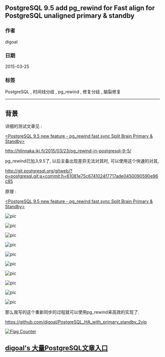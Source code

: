## PostgreSQL 9.5 add pg_rewind for Fast align for PostgreSQL unaligned primary & standby   
                                  
### 作者                                  
digoal                                  
                                  
### 日期                                  
2015-03-25                                 
                                  
### 标签                                  
PostgreSQL , 时间线分歧 , pg_rewind , 修复分歧 , 脑裂修复     
                                  
----                                  
                                  
## 背景     
详细的测试文章见 :   
  
[<PostgreSQL 9.5 new feature - pg_rewind fast sync Split Brain Primary & Standby>](20150325_02.md)  
  
http://hlinnaka.iki.fi/2015/03/23/pg_rewind-in-postgresql-9-5/  
  
pg_rewind已加入9.5了, 以后主备出现差异无法对其时, 可以使用这个快速的对其,   
  
http://git.postgresql.org/gitweb/?p=postgresql.git;a=commit;h=61081e75c6741024f7717ade0450090590e96c85  
  
原理 :   
  
[<PostgreSQL 9.5 new feature - pg_rewind fast sync Split Brain Primary & Standby>](20150325_01_pdf_001.pdf)  
  
![pic](20150325_01_pic_001.png)  
  
![pic](20150325_01_pic_002.png)  
  
![pic](20150325_01_pic_003.png)  
  
![pic](20150325_01_pic_004.png)  
  
![pic](20150325_01_pic_005.png)  
  
![pic](20150325_01_pic_006.png)  
  
![pic](20150325_01_pic_007.png)  
  
![pic](20150325_01_pic_008.png)  
  
![pic](20150325_01_pic_009.png)  
  
![pic](20150325_01_pic_010.png)  
  
  
那么我写的这个重新同步的过程就可以使用pg_rewind来高效的实现了.  
  
https://github.com/digoal/PostgreSQL_HA_with_primary_standby_2vip  
  
  
<a rel="nofollow" href="http://info.flagcounter.com/h9V1"  ><img src="http://s03.flagcounter.com/count/h9V1/bg_FFFFFF/txt_000000/border_CCCCCC/columns_2/maxflags_12/viewers_0/labels_0/pageviews_0/flags_0/"  alt="Flag Counter"  border="0"  ></a>  
  
  
  
  
  
  
## [digoal's 大量PostgreSQL文章入口](https://github.com/digoal/blog/blob/master/README.md "22709685feb7cab07d30f30387f0a9ae")
  
